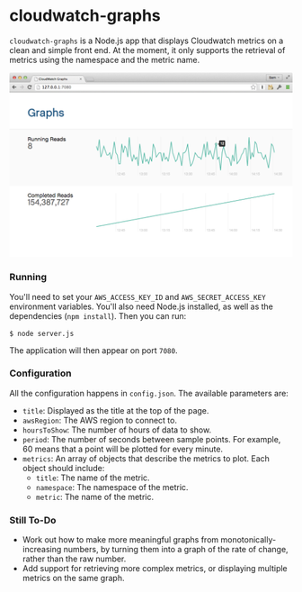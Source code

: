 # cloudwatch-graphs

`cloudwatch-graphs` is a Node.js app that displays Cloudwatch metrics on a clean and simple front end. At the moment, it only supports the retrieval of metrics using the namespace and the metric name.

![](https://raw.githubusercontent.com/samstarling/cloudwatch-graphs/master/docs/screenshot.png)

### Running

You'll need to set your `AWS_ACCESS_KEY_ID` and `AWS_SECRET_ACCESS_KEY` environment variables. You'll also need Node.js installed, as well as the dependencies (`npm install`). Then you can run:

    $ node server.js

The application will then appear on port `7080`.

### Configuration

All the configuration happens in `config.json`. The available parameters are:

* `title`: Displayed as the title at the top of the page.
* `awsRegion`: The AWS region to connect to.
* `hoursToShow`: The number of hours of data to show.
* `period`: The number of seconds between sample points. For example, 60 means that a point will be plotted for every minute.
* `metrics`: An array of objects that describe the metrics to plot. Each object should include:
  * `title`: The name of the metric.
  * `namespace`: The namespace of the metric.
  * `metric`: The name of the metric.

### Still To-Do

* Work out how to make more meaningful graphs from monotonically-increasing numbers, by turning them into a graph of the rate of change, rather than the raw number.
* Add support for retrieving more complex metrics, or displaying multiple metrics on the same graph.
